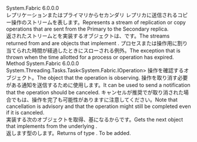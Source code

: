 <Type Name="IOperationStream" FullName="System.Fabric.IOperationStream">
  <TypeSignature Language="C#" Value="public interface IOperationStream" />
  <TypeSignature Language="ILAsm" Value=".class public interface auto ansi abstract IOperationStream" />
  <TypeSignature Language="DocId" Value="T:System.Fabric.IOperationStream" />
  <TypeSignature Language="VB.NET" Value="Public Interface IOperationStream" />
  <TypeSignature Language="F#" Value="type IOperationStream = interface" />
  <AssemblyInfo>
    <AssemblyName>System.Fabric</AssemblyName>
    <AssemblyVersion>6.0.0.0</AssemblyVersion>
  </AssemblyInfo>
  <Interfaces />
  <Docs>
    <summary>
      <para><span data-ttu-id="dfd3a-101">レプリケーションまたはプライマリからセカンダリ レプリカに送信されるコピー操作のストリームを表します。</span><span class="sxs-lookup"><span data-stu-id="dfd3a-101">Represents a stream of replication or copy operations that are sent from the Primary to the Secondary replica.</span></span>  </para>
    </summary>
    <remarks>
      <para><span data-ttu-id="dfd3a-102">返されたストリーム<see cref="M:System.Fabric.IStateReplicator.GetCopyStream" />と<see cref="M:System.Fabric.IStateReplicator.GetReplicationStream" />を実装するオブジェクトは、<see cref="T:System.Fabric.IOperationStream" />です。</span><span class="sxs-lookup"><span data-stu-id="dfd3a-102">The streams returned from <see cref="M:System.Fabric.IStateReplicator.GetCopyStream" /> and <see cref="M:System.Fabric.IStateReplicator.GetReplicationStream" /> are objects that implement <see cref="T:System.Fabric.IOperationStream" />.</span></span></para>
    </remarks>
    <exception cref="T:System.TimeoutException">
      <para><span data-ttu-id="dfd3a-103">プロセスまたは操作用に割り当てられた時間が経過したときにスローされる例外。</span><span class="sxs-lookup"><span data-stu-id="dfd3a-103">The exception that is thrown when the time allotted for a process or operation has expired.</span></span></para>
    </exception>
  </Docs>
  <Members>
    <Member MemberName="GetOperationAsync">
      <MemberSignature Language="C#" Value="public System.Threading.Tasks.Task&lt;System.Fabric.IOperation&gt; GetOperationAsync (System.Threading.CancellationToken cancellationToken);" />
      <MemberSignature Language="ILAsm" Value=".method public hidebysig newslot virtual instance class System.Threading.Tasks.Task`1&lt;class System.Fabric.IOperation&gt; GetOperationAsync(valuetype System.Threading.CancellationToken cancellationToken) cil managed" />
      <MemberSignature Language="DocId" Value="M:System.Fabric.IOperationStream.GetOperationAsync(System.Threading.CancellationToken)" />
      <MemberSignature Language="F#" Value="abstract member GetOperationAsync : System.Threading.CancellationToken -&gt; System.Threading.Tasks.Task&lt;System.Fabric.IOperation&gt;" Usage="iOperationStream.GetOperationAsync cancellationToken" />
      <MemberType>Method</MemberType>
      <AssemblyInfo>
        <AssemblyName>System.Fabric</AssemblyName>
        <AssemblyVersion>6.0.0.0</AssemblyVersion>
      </AssemblyInfo>
      <ReturnValue>
        <ReturnType>System.Threading.Tasks.Task&lt;System.Fabric.IOperation&gt;</ReturnType>
      </ReturnValue>
      <Parameters>
        <Parameter Name="cancellationToken" Type="System.Threading.CancellationToken" />
      </Parameters>
      <Docs>
        <param name="cancellationToken">
          <para><span data-ttu-id="dfd3a-104"><see cref="T:System.Threading.CancellationToken" />操作を確認するオブジェクト。</span><span class="sxs-lookup"><span data-stu-id="dfd3a-104">The <see cref="T:System.Threading.CancellationToken" /> object that the operation is observing.</span></span> <span data-ttu-id="dfd3a-105">操作を取り消す必要がある通知を送信するために使用します。</span><span class="sxs-lookup"><span data-stu-id="dfd3a-105">It can be used to send a notification that the operation should be canceled.</span></span> <span data-ttu-id="dfd3a-106">キャンセルが推奨でが取り消された場合でもは、操作を完了も可能性がありますに注意してください。</span><span class="sxs-lookup"><span data-stu-id="dfd3a-106">Note that cancellation is advisory and that the operation might still be completed even if it is canceled.</span></span></para>
        </param>
        <summary>
          <para><span data-ttu-id="dfd3a-107">実装する次のオブジェクトを取得<see cref="T:System.Fabric.IOperation" />、基になるから<see cref="T:System.Fabric.IOperationStream" />です。</span><span class="sxs-lookup"><span data-stu-id="dfd3a-107">Gets the next object that implements <see cref="T:System.Fabric.IOperation" /> from the underlying <see cref="T:System.Fabric.IOperationStream" />.</span></span></para>
        </summary>
        <returns>
          <para><span data-ttu-id="dfd3a-108">返します<see cref="T:System.Threading.Tasks.Task`1" />型の<see cref="T:System.Fabric.IOperation" />します。</span><span class="sxs-lookup"><span data-stu-id="dfd3a-108">Returns <see cref="T:System.Threading.Tasks.Task`1" /> of type <see cref="T:System.Fabric.IOperation" />.</span></span></para>
        </returns>
        <remarks>To be added.</remarks>
      </Docs>
    </Member>
  </Members>
</Type>